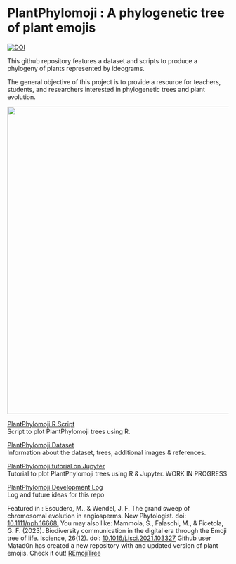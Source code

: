 # PlantPhylomoji : A phylogenetic tree of plant emojis



[![DOI](https://zenodo.org/badge/DOI/10.5281/zenodo.4001375.svg)](https://doi.org/10.5281/zenodo.4001145)



 This github repository features a dataset and scripts to produce a phylogeny of plants represented by ideograms.
  
  The general objective of this project is to provide a resource for teachers, students, and researchers interested in phylogenetic trees and plant evolution.
 
  
  <p align="center">  
<img width="600" height="700" src="./images/plantphylomoji.png">
</p>

   [PlantPhylomoji R Script](./PlantPhylomoji.R)   
   Script to plot PlantPhylomoji trees using R.

   [PlantPhylomoji Dataset](./Dataset.md)   
   Information about the dataset, trees, additional images & references.

   [PlantPhylomoji tutorial on Jupyter](./PlantPhylomoji.ipynb)  
  Tutorial to plot PlantPhylomoji trees using R & Jupyter.
   WORK IN PROGRESS

   [PlantPhylomoji Development Log](./PlantPhylomojiLog.md)   
   Log and future ideas for this repo
 
 Featured in : 
 Escudero, M., & Wendel, J. F. The grand sweep of chromosomal evolution in angiosperms. New Phytologist.  doi: [10.1111/nph.16668.](https://nph.onlinelibrary.wiley.com/doi/abs/10.1111/nph.16802)
  You may also like:
  Mammola, S., Falaschi, M., & Ficetola, G. F. (2023). Biodiversity communication in the digital era through the Emoji tree of life. Iscience, 26(12). doi: [10.1016/j.isci.2021.103327](https://www.sciencedirect.com/science/article/pii/S258900422100991X)
  Github user Matad0n has created a new repository with and updated version of plant emojis. Check it out! [REmojiTree](https://github.com/Matad0n/REmojiTree/tree/main)
